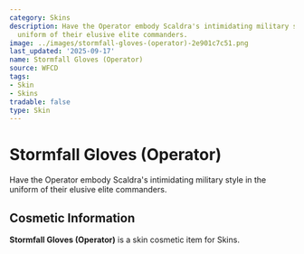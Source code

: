 ```yaml
---
category: Skins
description: Have the Operator embody Scaldra's intimidating military style in the
  uniform of their elusive elite commanders.
image: ../images/stormfall-gloves-(operator)-2e901c7c51.png
last_updated: '2025-09-17'
name: Stormfall Gloves (Operator)
source: WFCD
tags:
- Skin
- Skins
tradable: false
type: Skin
---
```


# Stormfall Gloves (Operator)

Have the Operator embody Scaldra's intimidating military style in the uniform of their elusive elite commanders.

## Cosmetic Information

**Stormfall Gloves (Operator)** is a skin cosmetic item for Skins.

